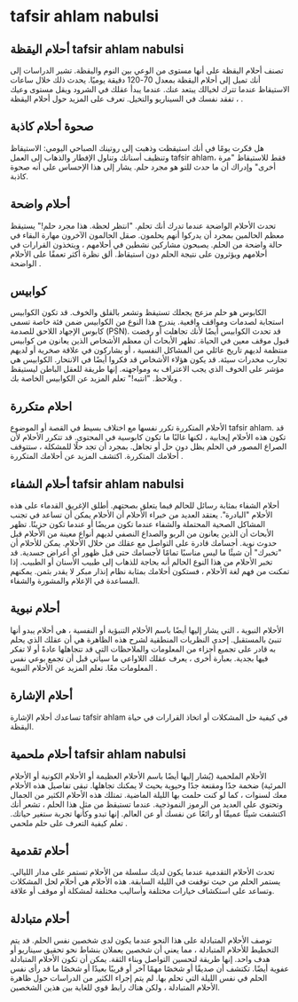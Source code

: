 # tafsir ahlam nabulsi

## أحلام اليقظة tafsir ahlam nabulsi

تصنف أحلام اليقظة على أنها مستوى من الوعي بين النوم واليقظة. تشير الدراسات إلى أنك تميل إلى أحلام اليقظة بمعدل 70-120 دقيقة يوميًا. يحدث ذلك خلال ساعات الاستيقاظ عندما تترك لخيالك يبتعد عنك. عندما يبدأ عقلك في الشرود ويقل مستوى وعيك ، تفقد نفسك في السيناريو والتخيل. تعرف على المزيد حول أحلام اليقظة .

## صحوة أحلام كاذبة



هل فكرت يومًا في أنك استيقظت وذهبت إلى روتينك الصباحي اليومي: الاستيقاظ وتنظيف أسنانك وتناول الإفطار والذهاب إلى العمل tafsir ahlam، فقط للاستيقاظ "مرة أخرى" وإدراك أن ما حدث للتو هو مجرد حلم. يشار إلى هذا الإحساس على أنه صحوة كاذبة.     

## أحلام واضحة

تحدث الأحلام الواضحة عندما تدرك أنك تحلم. "انتظر لحظة. هذا مجرد حلم!" يستيقظ معظم الحالمين بمجرد أن يدركوا أنهم يحلمون. صقل الحالمون الآخرون مهارة البقاء في حالة واضحة من الحلم. يصبحون مشاركين نشطين في أحلامهم ، ويتخذون القرارات في أحلامهم ويؤثرون على نتيجة الحلم دون استيقاظ.  ألق نظرة أكثر تعمقًا على الأحلام الواضحة .     

## كوابيس

الكابوس هو حلم مزعج يجعلك تستيقظ وتشعر بالقلق والخوف. قد تكون الكوابيس استجابة لصدمات ومواقف واقعية. يندرج هذا النوع من الكوابيس ضمن فئة خاصة تسمى كابوس الإجهاد اللاحق للصدمة (PSN). قد تحدث الكوابيس أيضًا لأنك تجاهلت أو رفضت قبول موقف معين في الحياة. تظهر الأبحاث أن معظم الأشخاص الذين يعانون من كوابيس منتظمة لديهم تاريخ عائلي من المشاكل النفسية ، أو يشاركون في علاقة صخرية أو لديهم تجارب مخدرات سيئة. قد يكون هؤلاء الأشخاص قد فكروا أيضًا في الانتحار. الكوابيس هي مؤشر على الخوف الذي يجب الاعتراف به ومواجهته. إنها طريقة للعقل الباطن ليستيقظ ويلاحظ. "انتبه!" تعلم المزيد عن الكوابيس الخاصة بك .  

  
## احلام متكررة

الأحلام المتكررة تكرر نفسها مع اختلاف بسيط في القصة أو الموضوع tafsir ahlam. قد تكون هذه الأحلام إيجابية ، لكنها غالبًا ما تكون كابوسية في المحتوى. قد تتكرر الأحلام لأن الصراع المصور في الحلم يظل دون حل أو تجاهل. بمجرد أن تجد حلًا للمشكلة ، ستتوقف أحلامك المتكررة. اكتشف المزيد عن أحلامك المتكررة .  

## أحلام الشفاء tafsir ahlam nabulsi

أحلام الشفاء بمثابة رسائل للحالم فيما يتعلق بصحتهم. أطلق الإغريق القدماء على هذه الأحلام "البادرة". يعتقد العديد من خبراء الأحلام أن الأحلام يمكن أن تساعد في تجنب المشاكل الصحية المحتملة والشفاء عندما تكون مريضًا أو عندما تكون حزينًا. تظهر الأبحاث أن الذين يعانون من الربو والصداع النصفي لديهم أنواع معينة من الأحلام قبل حدوث نوبة. أجسامك قادرة على التواصل مع عقلك من خلال الأحلام. يمكن للأحلام أن "تخبرك" أن شيئًا ما ليس مناسبًا تمامًا لأجسامك حتى قبل ظهور أي أعراض جسدية. قد تخبر الأحلام من هذا النوع الحالم أنه بحاجة للذهاب إلى طبيب الأسنان أو الطبيب. إذا تمكنت من فهم لغة الأحلام ، فستكون أحلامك بمثابة نظام إنذار مبكر لا يقدر بثمن. يمكنهم المساعدة في الإعلام والمشورة والشفاء. 

## أحلام نبوية

الأحلام النبوية ، التي يشار إليها أيضًا باسم الأحلام التنبؤية أو النفسية ، هي أحلام يبدو أنها تنبئ بالمستقبل. إحدى النظريات المنطقية لشرح هذه الظاهرة هي أن عقلك الذي يحلم به قادر على تجميع أجزاء من المعلومات والملاحظات التي قد تتجاهلها عادةً أو لا تفكر فيها بجدية. بعبارة أخرى ، يعرف عقلك اللاواعي ما سيأتي قبل أن تجمع بوعي نفس المعلومات معًا.   تعلم المزيد عن الأحلام النبوية .   

## أحلام الإشارة

تساعدك أحلام الإشارة tafsir ahlam في كيفية حل المشكلات أو اتخاذ القرارات في حياة اليقظة. 

## أحلام ملحمية tafsir ahlam nabulsi

الأحلام الملحمية (يُشار إليها أيضًا باسم الأحلام العظيمة أو الأحلام الكونية أو الأحلام المرئية) ضخمة جدًا ومقنعة جدًا وحيوية بحيث لا يمكنك تجاهلها. تبقى تفاصيل هذه الأحلام معك لسنوات ، كما لو كنت حلمت بها الليلة الماضية. تمتلك هذه الأحلام الكثير من الجمال وتحتوي على العديد من الرموز النموذجية. عندما تستيقظ من مثل هذا الحلم ، تشعر أنك اكتشفت شيئًا عميقًا أو رائعًا عن نفسك أو عن العالم. إنها تبدو وكأنها تجربة ستغير حياتك.   تعلم كيفية التعرف على حلم ملحمي .  

## أحلام تقدمية

تحدث الأحلام التقدمية عندما يكون لديك سلسلة من الأحلام تستمر على مدار الليالي. يستمر الحلم من حيث توقفت في الليلة السابقة. هذه الأحلام هي أحلام لحل المشكلات وتساعد على استكشاف خيارات مختلفة وأساليب مختلفة لمشكلة أو موقف أو علاقة.   

## أحلام متبادلة

توصف الأحلام المتبادلة على هذا النحو عندما يكون لدى شخصين نفس الحلم. قد يتم التخطيط للأحلام المتبادلة ، مما يعني أن شخصين يعملان بنشاط نحو تحقيق سيناريو أو هدف واحد. إنها طريقة لتحسين التواصل وبناء الثقة. يمكن أن تكون الأحلام المتبادلة عفوية أيضًا. تكتشف أن صديقًا أو شخصًا مهمًا آخر أو قريبًا بعيدًا أو شخصًا ما قد رأى نفس الحلم في نفس الليلة التي تحلم بها. لم يتم إجراء الكثير من الدراسات حول ظاهرة الأحلام المتبادلة ، ولكن هناك رابط قوي للغاية بين هذين الشخصين.    

